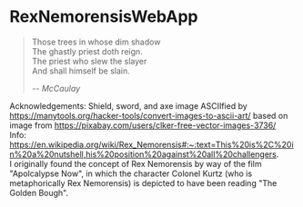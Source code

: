 # RexNemorensisWebApp

> Those trees in whose dim shadow  
> The ghastly priest doth reign.  
> The priest who slew the slayer  
> And shall himself be slain.
>
> -- <cite>McCaulay</cite>

Acknowledgements:
Shield, sword, and axe image ASCIIfied by https://manytools.org/hacker-tools/convert-images-to-ascii-art/ based on image from https://pixabay.com/users/clker-free-vector-images-3736/  
Info: https://en.wikipedia.org/wiki/Rex_Nemorensis#:~:text=This%20is%2C%20in%20a%20nutshell,his%20position%20against%20all%20challengers.  
I originally found the concept of Rex Nemorensis by way of the film "Apolcalypse Now", in which the character Colonel Kurtz (who is metaphorically Rex Nemorensis) is depicted to have been reading "The Golden Bough".
